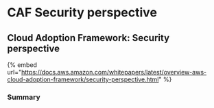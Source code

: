 # CAF Security perspective

## Cloud Adoption Framework: Security perspective

{% embed url="https://docs.aws.amazon.com/whitepapers/latest/overview-aws-cloud-adoption-framework/security-perspective.html" %}

### Summary

